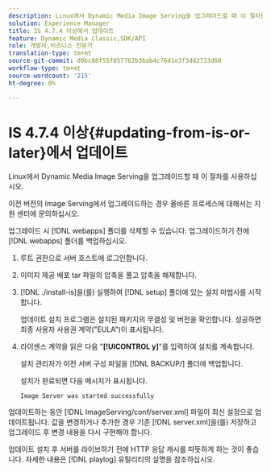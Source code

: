 ```yaml
---
description: Linux에서 Dynamic Media Image Serving을 업그레이드할 때 이 절차를 사용하십시오.
solution: Experience Manager
title: IS 4.7.4 이상에서 업데이트
feature: Dynamic Media Classic,SDK/API
role: 개발자,비즈니스 전문가
translation-type: tm+mt
source-git-commit: d0bc88f55f857762b3bab4c76d1e3f3dd2733d60
workflow-type: tm+mt
source-wordcount: '215'
ht-degree: 0%

---
```



# IS 4.7.4 이상{#updating-from-is-or-later}에서 업데이트

Linux에서 Dynamic Media Image Serving을 업그레이드할 때 이 절차를 사용하십시오.

이전 버전의 Image Serving에서 업그레이드하는 경우 올바른 프로세스에 대해서는 지원 센터에 문의하십시오.

업그레이드 시 [!DNL webapps] 폴더를 삭제할 수 있습니다. 업그레이드하기 전에 [!DNL webapps] 폴더를 백업하십시오.

1. 루트 권한으로 서버 호스트에 로그인합니다.
1. 이미지 제공 배포 tar 파일의 압축을 풀고 압축을 해제합니다.
1. [!DNL ./install-is]을(를) 실행하여 [!DNL setup] 폴더에 있는 설치 마법사를 시작합니다.

   업데이트 설치 프로그램은 설치된 패키지의 무결성 및 버전을 확인합니다. 성공하면 최종 사용자 사용권 계약(&quot;EULA&quot;)이 표시됩니다.
1. 라이센스 계약을 읽은 다음 &quot;**[!UICONTROL y]**&quot;를 입력하여 설치를 계속합니다.

   설치 관리자가 이전 서버 구성 파일을 [!DNL BACKUP/] 폴더에 백업합니다.

   설치가 완료되면 다음 메시지가 표시됩니다.

   `Image Server was started successfully`

업데이트하는 동안 [!DNL ImageServing/conf/server.xml] 파일이 최신 설정으로 업데이트됩니다. 값을 변경하거나 추가한 경우 기존 [!DNL server.xml]을(를) 저장하고 업그레이드 후 변경 내용을 다시 구현해야 합니다.

업데이트 설치 후 서버를 라이브하기 전에 HTTP 응답 캐시를 따뜻하게 하는 것이 좋습니다. 자세한 내용은 [!DNL playlog] 유틸리티의 설명을 참조하십시오.
